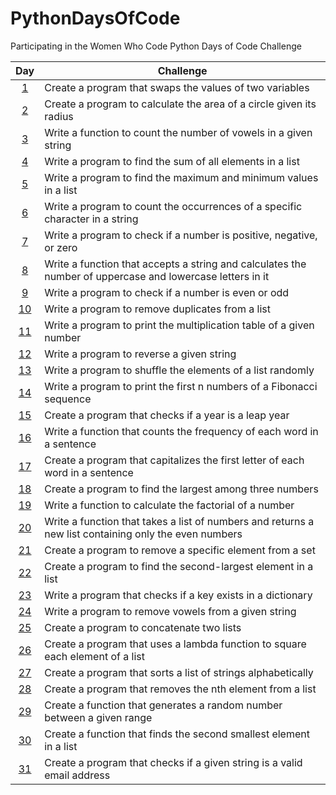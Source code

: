 # PythonDaysOfCode
Participating in the Women Who Code Python Days of Code Challenge

| Day  | Challenge |
| :---:  | ------------- |
| [1](https://github.com/DeniseLewis1/PythonDaysOfCode/blob/main/day1.py)  | Create a program that swaps the values of two variables  |
| [2](https://github.com/DeniseLewis1/PythonDaysOfCode/blob/main/day2.py)  | Create a program to calculate the area of a circle given its radius  |
| [3](https://github.com/DeniseLewis1/PythonDaysOfCode/blob/main/day3.py)  | Write a function to count the number of vowels in a given string  |
| [4](https://github.com/DeniseLewis1/PythonDaysOfCode/blob/main/day4.py)  | Write a program to find the sum of all elements in a list  |
| [5](https://github.com/DeniseLewis1/PythonDaysOfCode/blob/main/day5.py)  | Write a program to find the maximum and minimum values in a list  |
| [6](https://github.com/DeniseLewis1/PythonDaysOfCode/blob/main/day6.py)  | Write a program to count the occurrences of a specific character in a string  |
| [7](https://github.com/DeniseLewis1/PythonDaysOfCode/blob/main/day7.py)  | Write a program to check if a number is positive, negative, or zero  |
| [8](https://github.com/DeniseLewis1/PythonDaysOfCode/blob/main/day8.py)  | Write a function that accepts a string and calculates the number of uppercase and lowercase letters in it  |
| [9](https://github.com/DeniseLewis1/PythonDaysOfCode/blob/main/day9.py)  | Write a program to check if a number is even or odd  |
| [10](https://github.com/DeniseLewis1/PythonDaysOfCode/blob/main/day10.py)  | Write a program to remove duplicates from a list  |
| [11](https://github.com/DeniseLewis1/PythonDaysOfCode/blob/main/day11.py)  | Write a program to print the multiplication table of a given number  |
| [12](https://github.com/DeniseLewis1/PythonDaysOfCode/blob/main/day12.py)  | Write a program to reverse a given string  |
| [13](https://github.com/DeniseLewis1/PythonDaysOfCode/blob/main/day13.py)  | Write a program to shuffle the elements of a list randomly  |
| [14](https://github.com/DeniseLewis1/PythonDaysOfCode/blob/main/day14.py)  | Write a program to print the first n numbers of a Fibonacci sequence  |
| [15](https://github.com/DeniseLewis1/PythonDaysOfCode/blob/main/day15.py)  | Create a program that checks if a year is a leap year  |
| [16](https://github.com/DeniseLewis1/PythonDaysOfCode/blob/main/day16.py)  | Write a function that counts the frequency of each word in a sentence  |
| [17](https://github.com/DeniseLewis1/PythonDaysOfCode/blob/main/day17.py)  | Create a program that capitalizes the first letter of each word in a sentence  |
| [18](https://github.com/DeniseLewis1/PythonDaysOfCode/blob/main/day18.py)  | Create a program to find the largest among three numbers  |
| [19](https://github.com/DeniseLewis1/PythonDaysOfCode/blob/main/day19.py)  | Write a function to calculate the factorial of a number  |
| [20](https://github.com/DeniseLewis1/PythonDaysOfCode/blob/main/day20.py)  | Write a function that takes a list of numbers and returns a new list containing only the even numbers  |
| [21](https://github.com/DeniseLewis1/PythonDaysOfCode/blob/main/day21.py)  | Create a program to remove a specific element from a set  |
| [22](https://github.com/DeniseLewis1/PythonDaysOfCode/blob/main/day22.py)  | Create a program to find the second-largest element in a list  |
| [23](https://github.com/DeniseLewis1/PythonDaysOfCode/blob/main/day23.py)  | Write a program that checks if a key exists in a dictionary  |
| [24](https://github.com/DeniseLewis1/PythonDaysOfCode/blob/main/day24.py)  | Write a program to remove vowels from a given string  |
| [25](https://github.com/DeniseLewis1/PythonDaysOfCode/blob/main/day25.py)  | Create a program to concatenate two lists  |
| [26](https://github.com/DeniseLewis1/PythonDaysOfCode/blob/main/day26.py)  | Create a program that uses a lambda function to square each element of a list  |
| [27](https://github.com/DeniseLewis1/PythonDaysOfCode/blob/main/day27.py)  | Create a program that sorts a list of strings alphabetically  |
| [28](https://github.com/DeniseLewis1/PythonDaysOfCode/blob/main/day28.py)  | Create a program that removes the nth element from a list  |
| [29](https://github.com/DeniseLewis1/PythonDaysOfCode/blob/main/day29.py)  | Create a function that generates a random number between a given range  |
| [30](https://github.com/DeniseLewis1/PythonDaysOfCode/blob/main/day30.py)  | Create a function that finds the second smallest element in a list  |
| [31](https://github.com/DeniseLewis1/PythonDaysOfCode/blob/main/day31.py)  | Create a program that checks if a given string is a valid email address  |